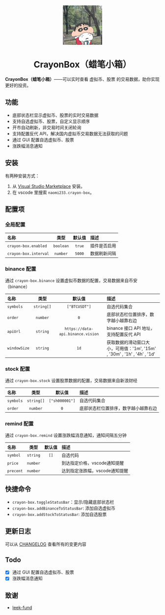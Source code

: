 <div align="center">

![logo](./images/logo.png)

<h1><b>CrayonBox（蜡笔小箱）</b></h1>

</div>

**CrayonBox（蜡笔小箱）**——可以实时查看 虚拟币、股票 的交易数据，助你实现更好的投资。

## 功能

- 底部状态栏显示虚拟币、股票的实时交易数据
- 支持自选虚拟币、股票，自定义显示顺序
- 开市自动刷新，非交易时间关闭轮询
- 支持配置反代 API，解决国内虚拟币交易数据无法获取的问题
- 通过 GUI 配置自选虚拟币、股票
- 涨跌幅消息通知

## 安装

有两种安装方式：

1. 从 [Visual Studio Marketplace](https://marketplace.visualstudio.com/items?itemName=naomi233.crayon-box) 安装。
2. 在 vscode 里搜索 `naomi233.crayon-box`。

## 配置项

### 全局配置

| 名称                  |   类型    | 默认值 | 描述         |
| :-------------------- | :-------: | :----: | :----------- |
| `crayon-box.enabled`  | `boolean` | `true` | 插件是否启用 |
| `crayon-box.interval` | `number`  | `5000` | 数据刷新间隔 |

### binance 配置

通过 `crayon-box.binance` 设置虚拟币数据的配置，交易数据来自币安（binance）

| 名称         |    类型    |              默认值               | 描述                                                                     |
| :----------- | :--------: | :-------------------------------: | :----------------------------------------------------------------------- |
| `symbols`    | `string[]` |           `["BTCUSDT"]`           | 自选代码集合                                                             |
| `order`      |  `number`  |                `0`                | 底部状态栏位置排序，数字越小越靠右边                                     |
| `apiUrl`     |  `string`  | `https://data-api.binance.vision` | binance 接口 API 地址，支持配置反代 API                                  |
| `windowSize` |  `string`  |               `1d`                | 获取数据的滑动窗口大小，可用值：'1m', '15m' , '30m' , '1h' , '4h' , '1d' |

### stock 配置

通过 `crayon-box.stock` 设置股票数据的配置，交易数据来自新浪财经

| 名称      |    类型    |     默认值     | 描述                                 |
| :-------- | :--------: | :------------: | :----------------------------------- |
| `symbols` | `string[]` | `["sh000001"]` | 自选代码集合                         |
| `order`   |  `number`  |      `0`       | 底部状态栏位置排序，数字越小越靠右边 |

### remind 配置

通过 `crayon-box.remind` 设置涨跌幅消息通知，通知间隔五分钟

| 名称      |   类型   | 默认值 | 描述                           |
| :-------- | :------: | :----: | :----------------------------- |
| `symbol`  | `string` |  `[]`  | 自选代码                       |
| `price`   | `number` |        | 到达指定价格，vscode通知提醒   |
| `precent` | `number` |        | 达到指定涨跌幅，vscode通知提醒 |

## 快捷命令

- `crayon-box.toggleStatusBar`：显示/隐藏底部状态栏
- `crayon-box.addBinanceToStatusBar`: 添加自选虚拟币
- `crayon-box.addStockToStatusBar`: 添加自选股票

## 更新日志

可以从 [CHANGELOG](./CHANGELOG.md) 查看所有的变更内容

## Todo

- [x] 通过 GUI 配置自选虚拟币、股票
- [x] 涨跌幅消息通知

## 致谢

- [leek-fund](https://github.com/LeekHub/leek-fund)
